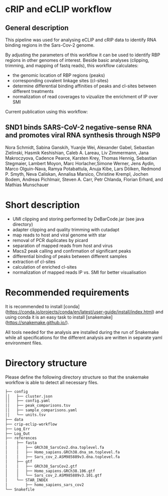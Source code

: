# cRIP and eCLIP workflow

## General description

This pipeline was used for analysing eCLIP and cRIP data to identify RNA binding regions in the Sars-Cov-2 genome. 

By adjusting the parameters of this workflow it can be used to identify RBP regions in other genomes of interest. Beside basic analyses (clipping, trimming, and mapping of fastq reads), this workflow calculates:

- the genomic location of RBP regions (peaks)
- corresponding covalent linkage sites (cl-sites)
- determine differential binding affinities of peaks and cl-sites between different treatments
- normalization of read coverages to vizualize the enrichment of IP over SMI


Current publication using this workflow:

## SND1 binds SARS-CoV-2 negative-sense RNA and promotes viral RNA synthesis through NSP9

Nora Schmidt, Sabina Ganskih, Yuanjie Wei, Alexander Gabel, Sebastian Zielinski, Hasmik Keshishian, Caleb A. Lareau, Liv Zimmermann, Jana Makroczyova, Cadence Pearce, Karsten Krey, Thomas Hennig, Sebastian Stegmaier, Lambert Moyon, Marc Horlacher,Simone Werner, Jens Aydin, Marco Olguin-Nava, Ramya Potabattula, Anuja Kibe, Lars Dölken, Redmond P. Smyth, Neva Caliskan, Annalisa Marsico, Christine Krempl, Jochen Bodem, Andreas Pichlmair, Steven A. Carr, Petr Chlanda, Florian Erhard, and Mathias Munschauer

# Short description

- UMI clipping and storing performed by DeBarCode.jar (see java directory)
- adapter clipping and quality trimming with cutadapt
- map reads to host and viral genome with star
- removal of PCR duplicates by picard
- separation of mapped reads from host and virus
- Macs2 peak calling and confirmation of significant peaks
- differential binding of peaks between different samples
- extraction of cl-sites
- calculation of enriched cl-sites
- normalization of mapped reads IP vs. SMI for better visualisation  

# Recommended requirements

It is recommended to install [conda] (https://conda.io/projects/conda/en/latest/user-guide/install/index.html) and using conda it is an easy task to install [snakemake] (https://snakemake.github.io/).

All tools needed for the analysis are installed during the run of Snakemake while all specifications for the different analysis are written in separate yaml environment files.

# Directory structure

Please define the following directory structure so that the snakemake workflow is able to detect all necessary files.

```bash
├── config
││   ├── cluster.json
││   ├── config.yaml
││   ├── peak_comparisons.tsv
││   ├── sample_comparisons.yaml
││   └── units.tsv
├── data
├── crip-eclip-workflow
├── Log_Err
├── Log_Out
├── references
│    ├── fasta
│    │   ├── GRCh38_SarsCov2.dna.toplevel.fa
│    │   ├── Homo_sapiens.GRCh38.dna_sm.toplevel.fa
│    │   ├── Sars_cov_2.ASM985889v3.dna.toplevel.fa
│    ├── gtf
│    │   ├── GRCh38_SarsCov2.gtf
│    │   ├── Homo_sapiens.GRCh38.106.gtf
│    │   └── Sars_cov_2.ASM985889v3.101.gtf
│    └── STAR_INDEX
│        ├── homo_sapiens_sars_cov2
└── Snakefile
```
